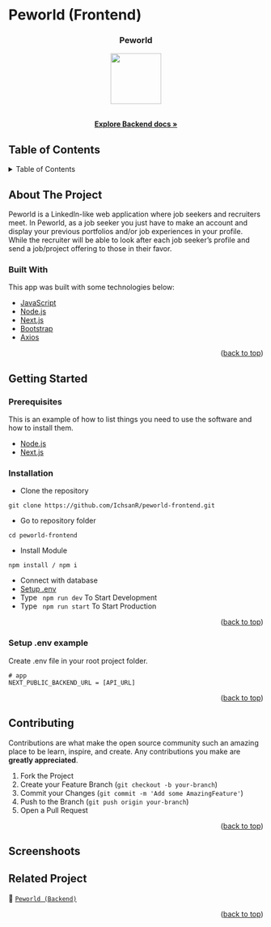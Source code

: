 # Peworld (Frontend)

<!-- Logo -->
<p align="center">

  <h3 align="center">Peworld</h3>
  <p align="center">
    <image align="center" width="100" height="100" src='./public/Logo1.png' />
  </p>

  <p align="center">
    <br />
    <a href="https://github.com/IchsanR/peworld-backend"><strong>Explore Backend docs »</strong></a>
    <br />
  </p>
</p>

<!-- Table of Contents -->

## Table of Contents

<details>
  <summary>Table of Contents</summary>
  <ol>
    <li>
      <a href="#about-the-project">About The Project</a>
      <ul>
        <li><a href="#built-with">Built With</a></li>
      </ul>
    </li>
    <li>
      <a href="#getting-started">Getting Started</a>
      <ul>
        <li><a href="#prerequisites">Prerequisites</a></li>
        <li><a href="#requirements">Requirements</a></li>
        <li><a href="#installation">Installation</a></li>
        <li><a href="#setup-env-example">Setup .env example</a></li>
      </ul>
    </li>
    <li><a href="#contributing">Contributing</a></li>
    <li><a href="#screenshoots">Screenshoots</a></li>
    <li><a href="#related-project">Related Projects</a></li>
  </ol>
</details>

<!-- About The Project -->

## About The Project

Peworld is a LinkedIn-like web application where job seekers and recruiters meet.
In Peworld, as a job seeker you just have to make an account and display your previous portfolios and/or job experiences in your profile. While the recruiter will be able to look after each job seeker’s profile and send a job/project offering to those in their favor.

### Built With

This app was built with some technologies below:

- [JavaScript](https://www.javascript.com/)
- [Node.js](https://nodejs.org/en/)
- [Next.js](https://nextjs.org/)
- [Bootstrap](https://getbootstrap.com/)
- [Axios](https://axios-http.com/)

<p align="right">(<a href="#top">back to top</a>)</p>

<!-- Getting Started -->

## Getting Started

### Prerequisites

This is an example of how to list things you need to use the software and how to install them.

- [Node.js](https://nodejs.org/en/download/)
- [Next.js](https://nextjs.org/learn/basics/create-nextjs-app)

### Installation

- Clone the repository

```
git clone https://github.com/IchsanR/peworld-frontend.git
```

- Go to repository folder

```
cd peworld-frontend
```

- Install Module

```
npm install / npm i
```

- Connect with database
- <a href="#setup-env-example">Setup .env</a>
- Type ` npm run dev` To Start Development
- Type ` npm run start` To Start Production

<p align="right">(<a href="#top">back to top</a>)</p>

### Setup .env example

Create .env file in your root project folder.

```env
# app
NEXT_PUBLIC_BACKEND_URL = [API_URL]
```

<p align="right">(<a href="#top">back to top</a>)</p>

<!-- Contributing -->

## Contributing

Contributions are what make the open source community such an amazing place to be learn, inspire, and create. Any contributions you make are **greatly appreciated**.

1. Fork the Project
2. Create your Feature Branch (`git checkout -b your-branch`)
3. Commit your Changes (`git commit -m 'Add some AmazingFeature'`)
4. Push to the Branch (`git push origin your-branch`)
5. Open a Pull Request

<p align="right">(<a href="#top">back to top</a>)</p>

<!-- Screenshoots -->

## Screenshoots

<!-- Related Projects -->

## Related Project

:rocket: [`Peworld (Backend)`](https://github.com/IchsanR/peworld-backend)

<!-- :rocket: [`Mamarecipe Web Service`](https://dove-chat.herokuapp.com/) -->

<!-- :rocket: [`Mamarecipe App Demo`](https://dove-chat-fe.vercel.app/login) -->

<p align="right">(<a href="#top">back to top</a>)</p>
